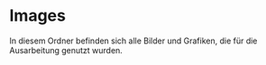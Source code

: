 # Images
In diesem Ordner befinden sich alle Bilder und Grafiken, die für die Ausarbeitung genutzt wurden.

